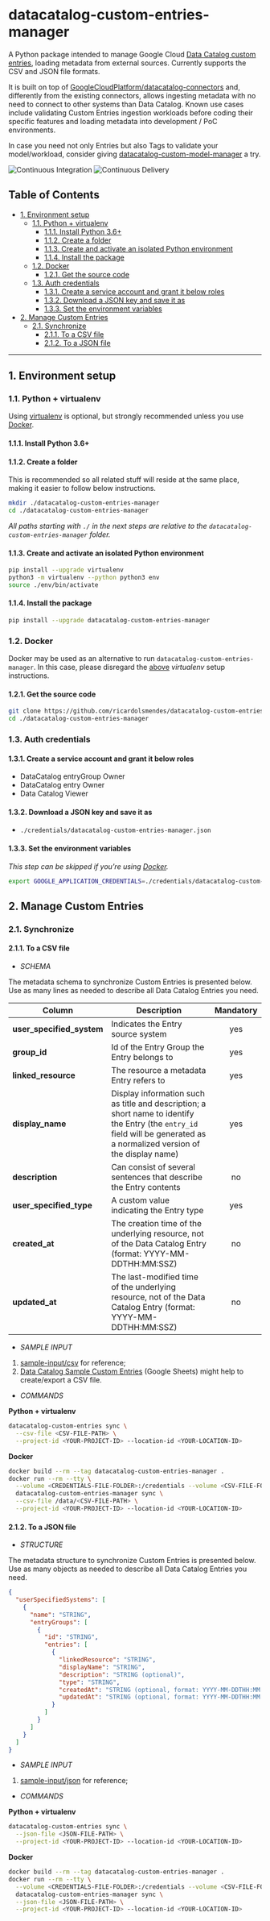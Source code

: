 # datacatalog-custom-entries-manager

A Python package intended to manage Google Cloud [Data Catalog custom entries][1], loading metadata
from external sources. Currently supports the CSV and JSON file formats.

It is built on top of [GoogleCloudPlatform/datacatalog-connectors][2] and, differently from the
existing connectors, allows ingesting metadata with no need to connect to other systems than Data
Catalog. Known use cases include validating Custom Entries ingestion workloads before coding their
specific features and loading metadata into development / PoC environments.

In case you need not only Entries but also Tags to validate your model/workload, consider giving
[datacatalog-custom-model-manager][3] a try.

![Continuous Integration][4] ![Continuous Delivery][5]

<!--
  DO NOT UPDATE THE TABLE OF CONTENTS MANUALLY
  run `npx markdown-toc -i README.md`.

  Please stick to 120-character line wraps as much as you can.
-->

## Table of Contents

<!-- toc -->

- [1. Environment setup](#1-environment-setup)
  * [1.1. Python + virtualenv](#11-python--virtualenv)
    + [1.1.1. Install Python 3.6+](#111-install-python-36)
    + [1.1.2. Create a folder](#112-create-a-folder)
    + [1.1.3. Create and activate an isolated Python environment](#113-create-and-activate-an-isolated-python-environment)
    + [1.1.4. Install the package](#114-install-the-package)
  * [1.2. Docker](#12-docker)
    + [1.2.1. Get the source code](#121-get-the-source-code)
  * [1.3. Auth credentials](#13-auth-credentials)
    + [1.3.1. Create a service account and grant it below roles](#131-create-a-service-account-and-grant-it-below-roles)
    + [1.3.2. Download a JSON key and save it as](#132-download-a-json-key-and-save-it-as)
    + [1.3.3. Set the environment variables](#133-set-the-environment-variables)
- [2. Manage Custom Entries](#2-manage-custom-entries)
  * [2.1. Synchronize](#21-synchronize)
    + [2.1.1. To a CSV file](#211-to-a-csv-file)
    + [2.1.2. To a JSON file](#212-to-a-json-file)

<!-- tocstop -->

---

## 1. Environment setup

### 1.1. Python + virtualenv

Using [virtualenv][6] is optional, but strongly recommended unless you use [Docker](#12-docker).

#### 1.1.1. Install Python 3.6+

#### 1.1.2. Create a folder

This is recommended so all related stuff will reside at the same place, making it easier to follow
below instructions.

```bash
mkdir ./datacatalog-custom-entries-manager
cd ./datacatalog-custom-entries-manager
```

_All paths starting with `./` in the next steps are relative to the
`datacatalog-custom-entries-manager` folder._

#### 1.1.3. Create and activate an isolated Python environment

```bash
pip install --upgrade virtualenv
python3 -m virtualenv --python python3 env
source ./env/bin/activate
```

#### 1.1.4. Install the package

```bash
pip install --upgrade datacatalog-custom-entries-manager
```

### 1.2. Docker

Docker may be used as an alternative to run `datacatalog-custom-entries-manager`. In this case,
please disregard the [above](#11-python--virtualenv) _virtualenv_ setup instructions.

#### 1.2.1. Get the source code

```bash
git clone https://github.com/ricardolsmendes/datacatalog-custom-entries-manager
cd ./datacatalog-custom-entries-manager
```

### 1.3. Auth credentials

#### 1.3.1. Create a service account and grant it below roles

- DataCatalog entryGroup Owner
- DataCatalog entry Owner
- Data Catalog Viewer

#### 1.3.2. Download a JSON key and save it as

- `./credentials/datacatalog-custom-entries-manager.json`

#### 1.3.3. Set the environment variables

_This step can be skipped if you're using [Docker](#12-docker)._

```bash
export GOOGLE_APPLICATION_CREDENTIALS=./credentials/datacatalog-custom-entries-manager.json
```

## 2. Manage Custom Entries

### 2.1. Synchronize

#### 2.1.1. To a CSV file

- _SCHEMA_

The metadata schema to synchronize Custom Entries is presented below. Use as many lines as needed
to describe all Data Catalog Entries you need.

| Column                    | Description                                                                                                                                                                | Mandatory |
| ------------------------- | -------------------------------------------------------------------------------------------------------------------------------------------------------------------------- | :-------: |
| **user_specified_system** | Indicates the Entry source system                                                                                                                                          |    yes    |
| **group_id**              | Id of the Entry Group the Entry belongs to                                                                                                                                 |    yes    |
| **linked_resource**       | The resource a metadata Entry refers to                                                                                                                                    |    yes    |
| **display_name**          | Display information such as title and description; a short name to identify the Entry (the `entry_id` field will be generated as a normalized version of the display name) |    yes    |
| **description**           | Can consist of several sentences that describe the Entry contents                                                                                                          |    no     |
| **user_specified_type**   | A custom value indicating the Entry type                                                                                                                                   |    yes    |
| **created_at**            | The creation time of the underlying resource, not of the Data Catalog Entry (format: YYYY-MM-DDTHH:MM:SSZ)                                                                 |    no     |
| **updated_at**            | The last-modified time of the underlying resource, not of the Data Catalog Entry (format: YYYY-MM-DDTHH:MM:SSZ)                                                            |    no     |

- _SAMPLE INPUT_

1. [sample-input/csv][7] for reference;
1. [Data Catalog Sample Custom Entries][8] (Google Sheets) might help to create/export a CSV file.

- _COMMANDS_

**Python + virtualenv**

```bash
datacatalog-custom-entries sync \
  --csv-file <CSV-FILE-PATH> \
  --project-id <YOUR-PROJECT-ID> --location-id <YOUR-LOCATION-ID>
```

**Docker**

```bash
docker build --rm --tag datacatalog-custom-entries-manager .
docker run --rm --tty \
  --volume <CREDENTIALS-FILE-FOLDER>:/credentials --volume <CSV-FILE-FOLDER>:/data \
  datacatalog-custom-entries-manager sync \
  --csv-file /data/<CSV-FILE-PATH> \
  --project-id <YOUR-PROJECT-ID> --location-id <YOUR-LOCATION-ID>
```

#### 2.1.2. To a JSON file

- _STRUCTURE_

The metadata structure to synchronize Custom Entries is presented below. Use as many objects as
needed to describe all Data Catalog Entries you need.

```json
{
  "userSpecifiedSystems": [
    {
      "name": "STRING",
      "entryGroups": [
        {
          "id": "STRING",
          "entries": [
            {
              "linkedResource": "STRING",
              "displayName": "STRING",
              "description": "STRING (optional)",
              "type": "STRING",
              "createdAt": "STRING (optional, format: YYYY-MM-DDTHH:MM:SSZ)",
              "updatedAt": "STRING (optional, format: YYYY-MM-DDTHH:MM:SSZ)"
            }
          ]
        }
      ]
    }
  ]
}
```

- _SAMPLE INPUT_

1. [sample-input/json][9] for reference;

- _COMMANDS_

**Python + virtualenv**

```bash
datacatalog-custom-entries sync \
  --json-file <JSON-FILE-PATH> \
  --project-id <YOUR-PROJECT-ID> --location-id <YOUR-LOCATION-ID>
```

**Docker**

```bash
docker build --rm --tag datacatalog-custom-entries-manager .
docker run --rm --tty \
  --volume <CREDENTIALS-FILE-FOLDER>:/credentials --volume <CSV-FILE-FOLDER>:/data \
  datacatalog-custom-entries-manager sync \
  --json-file <JSON-FILE-PATH> \
  --project-id <YOUR-PROJECT-ID> --location-id <YOUR-LOCATION-ID>
```

[1]: https://cloud.google.com/data-catalog/docs/how-to/custom-entries
[2]: https://github.com/GoogleCloudPlatform/datacatalog-connectors
[3]: https://github.com/ricardolsmendes/datacatalog-custom-model-manager
[4]: https://github.com/ricardolsmendes/datacatalog-custom-entries-manager/workflows/Continuous%20Integration/badge.svg
[5]: https://github.com/ricardolsmendes/datacatalog-custom-entries-manager/workflows/Continuous%20Delivery/badge.svg
[6]: https://virtualenv.pypa.io/en/latest/
[7]: https://github.com/ricardolsmendes/datacatalog-custom-entries-manager/tree/master/sample-input/csv
[8]: https://docs.google.com/spreadsheets/d/1F_6M1BA9qlcGZf_ZyC3cUAePUjMXInZWbUOSGow5Gfc
[9]: https://github.com/ricardolsmendes/datacatalog-custom-entries-manager/tree/master/sample-input/json
